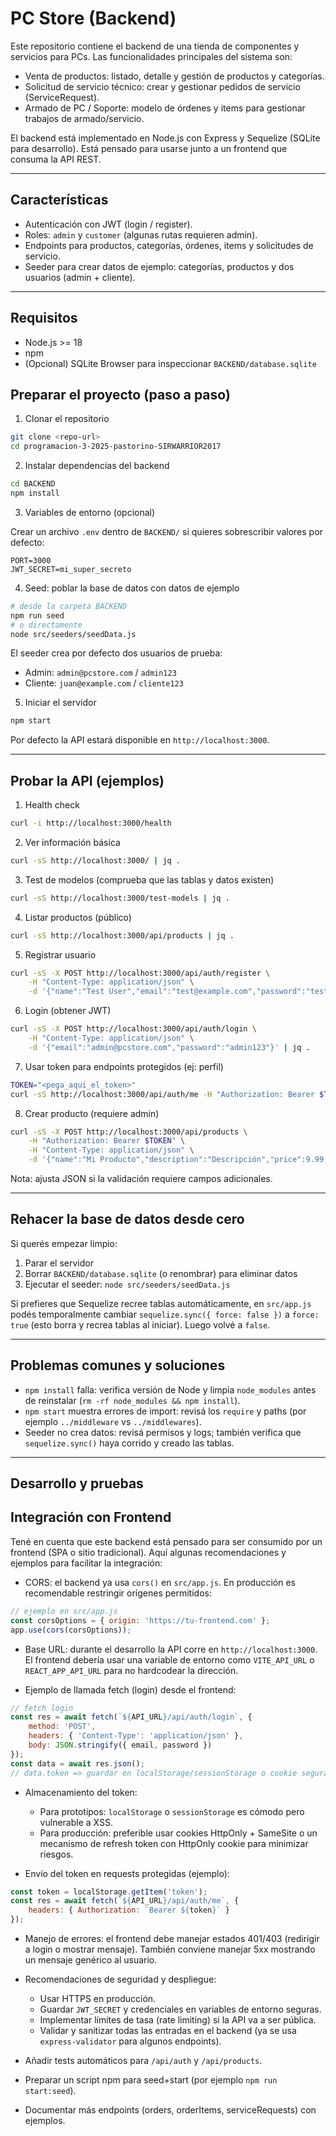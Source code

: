 # PC Store (Backend)

Este repositorio contiene el backend de una tienda de componentes y servicios para PCs. Las funcionalidades principales del sistema son:

- Venta de productos: listado, detalle y gestión de productos y categorías.
- Solicitud de servicio técnico: crear y gestionar pedidos de servicio (ServiceRequest).
- Armado de PC / Soporte: modelo de órdenes y items para gestionar trabajos de armado/servicio.

El backend está implementado en Node.js con Express y Sequelize (SQLite para desarrollo). Está pensado para usarse junto a un frontend que consuma la API REST.

---

## Características

- Autenticación con JWT (login / register).
- Roles: `admin` y `customer` (algunas rutas requieren admin).
- Endpoints para productos, categorías, órdenes, items y solicitudes de servicio.
- Seeder para crear datos de ejemplo: categorías, productos y dos usuarios (admin + cliente).

---

## Requisitos

- Node.js >= 18
- npm
- (Opcional) SQLite Browser para inspeccionar `BACKEND/database.sqlite`

## Preparar el proyecto (paso a paso)

1) Clonar el repositorio

```bash
git clone <repo-url>
cd programacion-3-2025-pastorino-SIRWARRIOR2017
```

2) Instalar dependencias del backend

```bash
cd BACKEND
npm install
```

3) Variables de entorno (opcional)

Crear un archivo `.env` dentro de `BACKEND/` si quieres sobrescribir valores por defecto:

```
PORT=3000
JWT_SECRET=mi_super_secreto
```

4) Seed: poblar la base de datos con datos de ejemplo

```bash
# desde la carpeta BACKEND
npm run seed
# o directamente
node src/seeders/seedData.js
```

El seeder crea por defecto dos usuarios de prueba:

- Admin: `admin@pcstore.com` / `admin123`
- Cliente: `juan@example.com` / `cliente123`

5) Iniciar el servidor

```bash
npm start
```

Por defecto la API estará disponible en `http://localhost:3000`.

---

## Probar la API (ejemplos)

1) Health check

```bash
curl -i http://localhost:3000/health
```

2) Ver información básica

```bash
curl -sS http://localhost:3000/ | jq .
```

3) Test de modelos (comprueba que las tablas y datos existen)

```bash
curl -sS http://localhost:3000/test-models | jq .
```

4) Listar productos (público)

```bash
curl -sS http://localhost:3000/api/products | jq .
```

5) Registrar usuario

```bash
curl -sS -X POST http://localhost:3000/api/auth/register \
	-H "Content-Type: application/json" \
	-d '{"name":"Test User","email":"test@example.com","password":"test123"}' | jq .
```

6) Login (obtener JWT)

```bash
curl -sS -X POST http://localhost:3000/api/auth/login \
	-H "Content-Type: application/json" \
	-d '{"email":"admin@pcstore.com","password":"admin123"}' | jq .
```

7) Usar token para endpoints protegidos (ej: perfil)

```bash
TOKEN="<pega_aqui_el_token>"
curl -sS http://localhost:3000/api/auth/me -H "Authorization: Bearer $TOKEN" | jq .
```

8) Crear producto (requiere admin)

```bash
curl -sS -X POST http://localhost:3000/api/products \
	-H "Authorization: Bearer $TOKEN" \
	-H "Content-Type: application/json" \
	-d '{"name":"Mi Producto","description":"Descripción","price":9.99,"stock":10,"categoryId":1,"brand":"Marca","model":"Modelo","specifications":{},"images":[],"isActive":true}' | jq .
```

Nota: ajusta JSON si la validación requiere campos adicionales.

---

## Rehacer la base de datos desde cero

Si querés empezar limpio:

1. Parar el servidor
2. Borrar `BACKEND/database.sqlite` (o renombrar) para eliminar datos
3. Ejecutar el seeder: `node src/seeders/seedData.js`

Si prefieres que Sequelize recree tablas automáticamente, en `src/app.js` podés temporalmente cambiar `sequelize.sync({ force: false })` a `force: true` (esto borra y recrea tablas al iniciar). Luego volvé a `false`.

---

## Problemas comunes y soluciones

- `npm install` falla: verifica versión de Node y limpia `node_modules` antes de reinstalar (`rm -rf node_modules && npm install`).
- `npm start` muestra errores de import: revisá los `require` y paths (por ejemplo `../middleware` vs `../middlewares`).
- Seeder no crea datos: revisá permisos y logs; también verifica que `sequelize.sync()` haya corrido y creado las tablas.

---

## Desarrollo y pruebas



## Integración con Frontend

Tené en cuenta que este backend está pensado para ser consumido por un frontend (SPA o sitio tradicional). Aquí algunas recomendaciones y ejemplos para facilitar la integración:

- CORS: el backend ya usa `cors()` en `src/app.js`. En producción es recomendable restringir orígenes permitidos:

```js
// ejemplo en src/app.js
const corsOptions = { origin: 'https://tu-frontend.com' };
app.use(cors(corsOptions));
```

- Base URL: durante el desarrollo la API corre en `http://localhost:3000`. El frontend debería usar una variable de entorno como `VITE_API_URL` o `REACT_APP_API_URL` para no hardcodear la dirección.

- Ejemplo de llamada fetch (login) desde el frontend:

```js
// fetch login
const res = await fetch(`${API_URL}/api/auth/login`, {
	method: 'POST',
	headers: { 'Content-Type': 'application/json' },
	body: JSON.stringify({ email, password })
});
const data = await res.json();
// data.token => guardar en localStorage/sessionStorage o cookie segura
```

- Almacenamiento del token:
	- Para prototipos: `localStorage` o `sessionStorage` es cómodo pero vulnerable a XSS.
	- Para producción: preferible usar cookies HttpOnly + SameSite o un mecanismo de refresh token con HttpOnly cookie para minimizar riesgos.

- Envío del token en requests protegidas (ejemplo):

```js
const token = localStorage.getItem('token');
const res = await fetch(`${API_URL}/api/auth/me`, {
	headers: { Authorization: `Bearer ${token}` }
});
```

- Manejo de errores: el frontend debe manejar estados 401/403 (redirigir a login o mostrar mensaje). También conviene manejar 5xx mostrando un mensaje genérico al usuario.

- Recomendaciones de seguridad y despliegue:
	- Usar HTTPS en producción.
	- Guardar `JWT_SECRET` y credenciales en variables de entorno seguras.
	- Implementar límites de tasa (rate limiting) si la API va a ser pública.
	- Validar y sanitizar todas las entradas en el backend (ya se usa `express-validator` para algunos endpoints).


- Añadir tests automáticos para `/api/auth` y `/api/products`.
- Preparar un script npm para seed+start (por ejemplo `npm run start:seed`).
- Documentar más endpoints (orders, orderItems, serviceRequests) con ejemplos.
